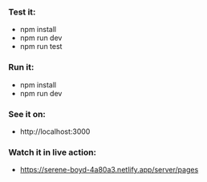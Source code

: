 ### Test it:

- npm install
- npm run dev
- npm run test

### Run it:

- npm install
- npm run dev

### See it on:

- http://localhost:3000

### Watch it in live action:

- https://serene-boyd-4a80a3.netlify.app/server/pages

